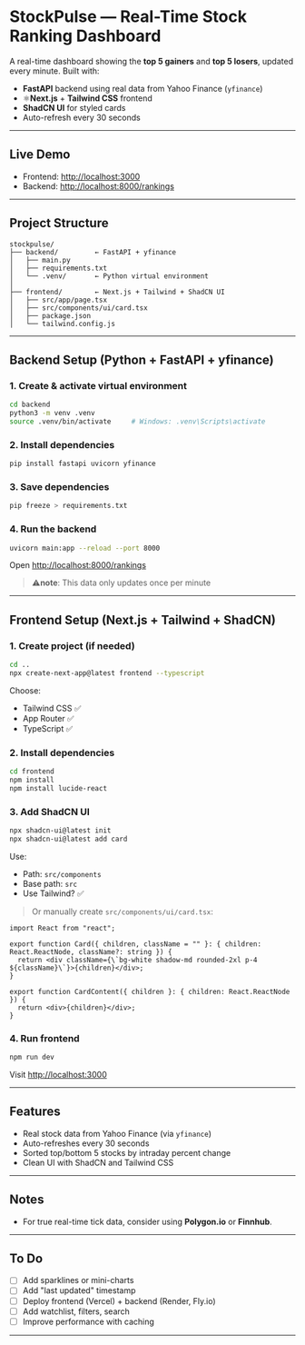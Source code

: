 # StockPulse — Real-Time Stock Ranking Dashboard

A real-time dashboard showing the **top 5 gainers** and **top 5 losers**, updated every minute. Built with:

- **FastAPI** backend using real data from Yahoo Finance (`yfinance`)
- ⚛**Next.js** + **Tailwind CSS** frontend
- **ShadCN UI** for styled cards
- Auto-refresh every 30 seconds

---

## Live Demo

- Frontend: [http://localhost:3000](http://localhost:3000)
- Backend: [http://localhost:8000/rankings](http://localhost:8000/rankings)

---

## Project Structure

```
stockpulse/
├── backend/         ← FastAPI + yfinance
│   ├── main.py
│   ├── requirements.txt
│   └── .venv/       ← Python virtual environment
│
├── frontend/        ← Next.js + Tailwind + ShadCN UI
│   ├── src/app/page.tsx
│   ├── src/components/ui/card.tsx
│   ├── package.json
│   └── tailwind.config.js
```

---

##  Backend Setup (Python + FastAPI + yfinance)

### 1. Create & activate virtual environment

```bash
cd backend
python3 -m venv .venv
source .venv/bin/activate     # Windows: .venv\Scripts\activate
```

### 2. Install dependencies

```bash
pip install fastapi uvicorn yfinance
```

### 3. Save dependencies

```bash
pip freeze > requirements.txt
```

### 4. Run the backend

```bash
uvicorn main:app --reload --port 8000
```

Open [http://localhost:8000/rankings](http://localhost:8000/rankings)

> ⚠**note**: This data only updates once per minute

---

## Frontend Setup (Next.js + Tailwind + ShadCN)

### 1. Create project (if needed)

```bash
cd ..
npx create-next-app@latest frontend --typescript
```

Choose:
- Tailwind CSS ✅
- App Router ✅
- TypeScript ✅

### 2. Install dependencies

```bash
cd frontend
npm install
npm install lucide-react
```

### 3. Add ShadCN UI

```bash
npx shadcn-ui@latest init
npx shadcn-ui@latest add card
```

Use:
- Path: `src/components`  
- Base path: `src`  
- Use Tailwind? ✅

> Or manually create `src/components/ui/card.tsx`:

```tsx
import React from "react";

export function Card({ children, className = "" }: { children: React.ReactNode, className?: string }) {
  return <div className={\`bg-white shadow-md rounded-2xl p-4 ${className}\`}>{children}</div>;
}

export function CardContent({ children }: { children: React.ReactNode }) {
  return <div>{children}</div>;
}
```

### 4. Run frontend

```bash
npm run dev
```

Visit [http://localhost:3000](http://localhost:3000)

---

## Features

- Real stock data from Yahoo Finance (via `yfinance`)
- Auto-refreshes every 30 seconds
- Sorted top/bottom 5 stocks by intraday percent change
- Clean UI with ShadCN and Tailwind CSS

---

## Notes

- For true real-time tick data, consider using **Polygon.io** or **Finnhub**.

---

## To Do

- [ ] Add sparklines or mini-charts
- [ ] Add "last updated" timestamp
- [ ] Deploy frontend (Vercel) + backend (Render, Fly.io)
- [ ] Add watchlist, filters, search
- [ ] Improve performance with caching

---
